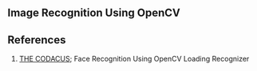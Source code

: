 
## Image Recognition Using OpenCV



## References
1. [THE CODACUS][thecodacus]; Face Recognition Using OpenCV Loading Recognizer


[thecodacus]: https://thecodacus.com/face-recognition-loading-recognizer/ "thecodacus"
